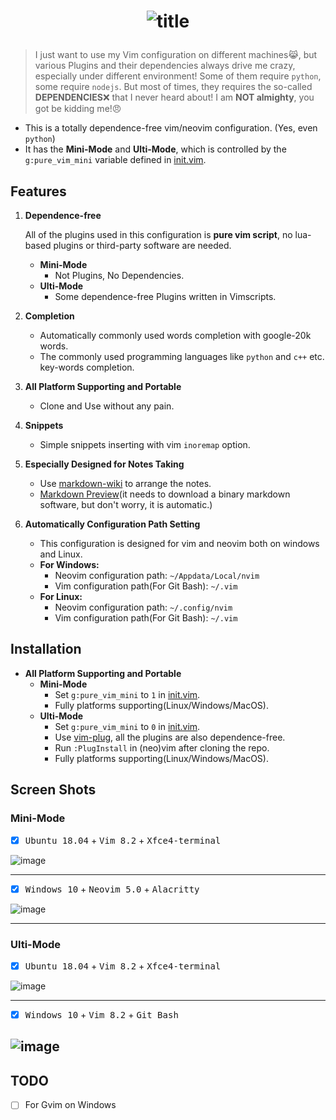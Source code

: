 # <p align="center">![title](./img/pure_vim.png)</p>

> I just want to use my Vim configuration on different machines😹, but various
> Plugins and their dependencies always drive me crazy, especially under
> different environment! Some of them require `python`, some require `nodejs`.
> But most of times, they requires the so-called **DEPENDENCIES**❌ that I never heard
> about! I am **NOT almighty**, you got be kidding me!😠

- This is a totally dependence-free vim/neovim configuration. (Yes, even `python`)
- It has the **Mini-Mode** and **Ulti-Mode**, which is controlled by the
 `g:pure_vim_mini` variable defined in [init.vim](./init.vim).

## Features

1. **Dependence-free**

    All of the plugins used in this configuration  is **pure vim script**,
    no lua-based plugins or third-party software are needed.

    - **Mini-Mode**
      - Not Plugins, No Dependencies.
    - **Ulti-Mode**
      - Some dependence-free Plugins written in Vimscripts.

2. **Completion**
    - Automatically commonly used words completion with google-20k words.
    - The commonly used programming languages like `python` and `c++` etc.
    key-words completion.

3. **All Platform Supporting and Portable**
    - Clone and Use without any pain.

4. **Snippets**
    - Simple snippets inserting with vim `inoremap` option.

5. **Especially Designed for Notes Taking**
    - Use [markdown-wiki](https://github.com/mmai/vim-markdown-wiki)
    to arrange the notes.
    - [Markdown Preview](https://github.com/iamcco/markdown-preview.nvim)(it
    needs to download a binary markdown software, but don't worry, it is automatic.)

6. **Automatically Configuration Path Setting**
    - This configuration is designed for vim and neovim both on windows and
    Linux.
    - **For Windows:**
      - Neovim configuration path: `~/Appdata/Local/nvim`
      - Vim configuration path(For Git Bash): `~/.vim`
    - **For Linux:**
      - Neovim configuration path: `~/.config/nvim`
      - Vim configuration path(For Git Bash): `~/.vim`

## Installation

- **All Platform Supporting and Portable**
  - **Mini-Mode**
    - Set `g:pure_vim_mini` to `1` in [init.vim](./init.vim).
    - Fully platforms supporting(Linux/Windows/MacOS).
  - **Ulti-Mode**
    - Set `g:pure_vim_mini` to `0` in [init.vim](./init.vim).
    - Use [vim-plug](https://github.com/junegunn/vim-plug), all
        the plugins are also dependence-free.
    - Run `:PlugInstall` in (neo)vim after cloning the repo.
    - Fully platforms supporting(Linux/Windows/MacOS).

## Screen Shots

### Mini-Mode

- [x] <kbd>Ubuntu 18.04</kbd> + <kbd>Vim 8.2</kbd> + <kbd>Xfce4-terminal</kbd>

![image](./img/mini_linux.png)

---

- [x] <kbd>Windows 10</kbd> + <kbd>Neovim 5.0</kbd> + <kbd>Alacritty</kbd>

![image](./img/mini_win.png)

---

### Ulti-Mode 

- [x] <kbd>Ubuntu 18.04</kbd> + <kbd>Vim 8.2</kbd> + <kbd>Xfce4-terminal</kbd>

![image](./img/linux_vim.png)

---

- [x] <kbd>Windows 10</kbd> + <kbd>Vim 8.2</kbd> + <kbd>Git Bash</kbd>

![image](./img/win_vim_git_bash.png)
---

## TODO

- [ ] For Gvim on Windows
